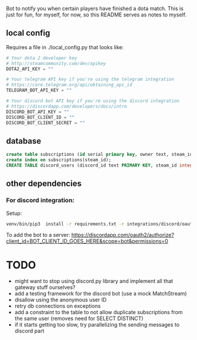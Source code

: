 Bot to notify you when certain players have finished a dota match.
This is just for fun, for myself, for now, so this README serves as notes to myself.

## local config
Requires a file in ./local_config.py that looks like:

```python
# Your dota 2 developer key
# http://steamcommunity.com/dev/apikey
DOTA2_API_KEY = ""

# Your telegram API key if you're using the telegram integration
# https://core.telegram.org/api/obtaining_api_id
TELEGRAM_BOT_API_KEY = ""

# Your discord bot API key if you're using the discord integration
# https://discordapp.com/developers/docs/intro
DISCORD_BOT_API_KEY = ""
DISCORD_BOT_CLIENT_ID = ""
DISCORD_BOT_CLIENT_SECRET = ""
```

## database
```sql
create table subscriptions (id serial primary key, owner text, steam_id integer, sub_channel text, sub_user text);
create index on subscriptions(steam_id);
CREATE TABLE discord_users (discord_id text PRIMARY KEY, steam_id integer);
```

## other dependencies
### For discord integration:
Setup:
```bash
venv/bin/pip3  install -r requirements.txt -r integrations/discord/oauth/requirements.txt
```

To add the bot to a server: https://discordapp.com/oauth2/authorize?client_id=BOT_CLIENT_ID_GOES_HERE&scope=bot&permissions=0


# TODO
* might want to stop using discord.py library and implement all that gateway stuff ourselves?
* add a testing framework for the discord bot (use a mock MatchStream)
* disallow using the anonymous user ID
* retry db connections on exceptions
* add a constraint to the table to not allow duplicate subscriptions from the same user (removes need for SELECT DISTINCT)
* if it starts getting too slow, try parallelizing the sending messages to discord part
